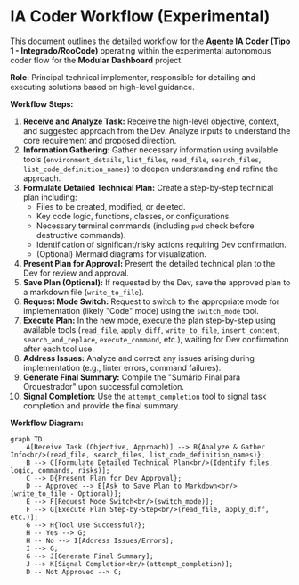 # IA Coder Workflow (Experimental)

This document outlines the detailed workflow for the **Agente IA Coder (Tipo 1 - Integrado/RooCode)** operating within the experimental autonomous coder flow for the **Modular Dashboard** project.

**Role:** Principal technical implementer, responsible for detailing and executing solutions based on high-level guidance.

**Workflow Steps:**

1.  **Receive and Analyze Task:** Receive the high-level objective, context, and suggested approach from the Dev. Analyze inputs to understand the core requirement and proposed direction.
2.  **Information Gathering:** Gather necessary information using available tools (`environment_details`, `list_files`, `read_file`, `search_files`, `list_code_definition_names`) to deepen understanding and refine the approach.
3.  **Formulate Detailed Technical Plan:** Create a step-by-step technical plan including:
    *   Files to be created, modified, or deleted.
    *   Key code logic, functions, classes, or configurations.
    *   Necessary terminal commands (including `pwd` check before destructive commands).
    *   Identification of significant/risky actions requiring Dev confirmation.
    *   (Optional) Mermaid diagrams for visualization.
4.  **Present Plan for Approval:** Present the detailed technical plan to the Dev for review and approval.
5.  **Save Plan (Optional):** If requested by the Dev, save the approved plan to a markdown file (`write_to_file`).
6.  **Request Mode Switch:** Request to switch to the appropriate mode for implementation (likely "Code" mode) using the `switch_mode` tool.
7.  **Execute Plan:** In the new mode, execute the plan step-by-step using available tools (`read_file`, `apply_diff`, `write_to_file`, `insert_content`, `search_and_replace`, `execute_command`, etc.), waiting for Dev confirmation after each tool use.
8.  **Address Issues:** Analyze and correct any issues arising during implementation (e.g., linter errors, command failures).
9.  **Generate Final Summary:** Compile the "Sumário Final para Orquestrador" upon successful completion.
10. **Signal Completion:** Use the `attempt_completion` tool to signal task completion and provide the final summary.

**Workflow Diagram:**

```mermaid
graph TD
    A[Receive Task (Objective, Approach)] --> B{Analyze & Gather Info<br/>(read_file, search_files, list_code_definition_names)};
    B --> C[Formulate Detailed Technical Plan<br/>(Identify files, logic, commands, risks)];
    C --> D{Present Plan for Dev Approval};
    D -- Approved --> E[Ask to Save Plan to Markdown<br/>(write_to_file - Optional)];
    E --> F[Request Mode Switch<br/>(switch_mode)];
    F --> G[Execute Plan Step-by-Step<br/>(read_file, apply_diff, etc.)];
    G --> H{Tool Use Successful?};
    H -- Yes --> G;
    H -- No --> I[Address Issues/Errors];
    I --> G;
    G --> J[Generate Final Summary];
    J --> K[Signal Completion<br/>(attempt_completion)];
    D -- Not Approved --> C;